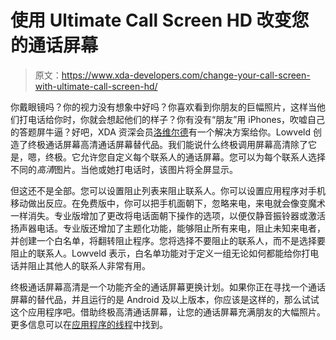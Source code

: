 # 使用 Ultimate Call Screen HD 改变您的通话屏幕

> 原文：<https://www.xda-developers.com/change-your-call-screen-with-ultimate-call-screen-hd/>

你戴眼镜吗？你的视力没有想象中好吗？你喜欢看到你朋友的巨幅照片，这样当他们打电话给你时，你就会想起他们的样子？你有没有“朋友”用 iPhones，吹嘘自己的答题屏牛逼？好吧，XDA 资深会员[洛维尔德](http://forum.xda-developers.com/member.php?u=1344833 "lowveld")有一个解决方案给你。Lowveld 创造了终极通话屏幕高清通话屏幕替代品。我们能说什么终极调用屏幕高清除了它是，嗯，终极。它允许您自定义每个联系人的通话屏幕。您可以为每个联系人选择不同的*高清*图片。当他或她打电话时，该图片将全屏显示。

但这还不是全部。您可以设置阻止列表来阻止联系人。你可以设置应用程序对手机移动做出反应。在免费版中，你可以把手机面朝下，忽略来电，来电就会像变魔术一样消失。专业版增加了更改将电话面朝下操作的选项，以便仅静音振铃器或激活扬声器电话。专业版还增加了主题化功能，能够阻止所有来电，阻止未知来电者，并创建一个白名单，将翻转阻止程序。您将选择不要阻止的联系人，而不是选择要阻止的联系人。Lowveld 表示，白名单功能对于定义一组无论如何都能给你打电话并阻止其他人的联系人非常有用。

终极通话屏幕高清是一个功能齐全的通话屏幕更换计划。如果你正在寻找一个通话屏幕的替代品，并且运行的是 Android 及以上版本，你应该是这样的，那么试试这个应用程序吧。借助终极高清通话屏幕，让您的通话屏幕充满朋友的大幅照片。更多信息可以在[应用程序的线程](http://forum.xda-developers.com/showthread.php?t=1575395 "Ultimate Call Screen HD")中找到。